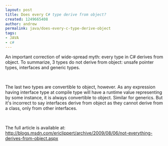 ```yaml
---
layout: post
title: Does every C# type derive from object?
created: 1249665408
author: andrew
permalink: java/does-every-c-type-derive-object
tags:
- JAVA
- c#
---
```

<p>An important correction of wide-spread myth: every type in C# derives from object. To summarize, 3 types do not derive from object: unsafe pointer types, interfaces and generic types.</p>
<p>&nbsp;</p>
<p>The last two types are convertible to object, however. As any expression having interface type at compile type will have a runtime value representing by some instance, it is always convertible to object. Similar for generics. But it's incorrect to say interfaces derive from object as they cannot derive from a class, only from other interfaces.</p>
<p>&nbsp;</p>
<p>The full article is available at: <a href="http://blogs.msdn.com/ericlippert/archive/2009/08/06/not-everything-derives-from-object.aspx">http://blogs.msdn.com/ericlippert/archive/2009/08/06/not-everything-derives-from-object.aspx</a></p>
